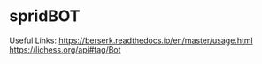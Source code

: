 # spridBOT
Useful Links:
https://berserk.readthedocs.io/en/master/usage.html
https://lichess.org/api#tag/Bot
